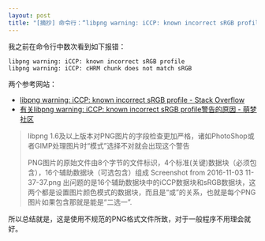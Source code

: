 ```yaml
---
layout: post
title: "[摘抄] 命令行：“libpng warning: iCCP: known incorrect sRGB profile”问题解析"
---
```


我之前在命令行中数次看到如下报错：

```text
libpng warning: iCCP: known incorrect sRGB profile
libpng warning: iCCP: cHRM chunk does not match sRGB
```

两个参考网站：

- [libpng warning: iCCP: known incorrect sRGB profile - Stack Overflow](https://stackoverflow.com/questions/22745076/libpng-warning-iccp-known-incorrect-srgb-profile)
- [有关libpng warning: iCCP: known incorrect sRGB profile警告的原因 - 萌梦社区](https://qtdream.com/topic/774/%E6%9C%89%E5%85%B3libpng-warning-iccp-known-incorrect-srgb-profile%E8%AD%A6%E5%91%8A%E7%9A%84%E5%8E%9F%E5%9B%A0)

> libpng 1.6及以上版本对PNG图片的字段检查更加严格，诸如PhotoShop或者GIMP处理图片时“模式”选择不对就会出现这个警告
>
> PNG图片的原始文件由8个字节的文件标识，4个标准(关键)数据块（必须包含），16个辅助数据块（可选包含）组成
> Screenshot from 2016-11-03 11-37-37.png
> 出问题的是16个辅助数据块中的iCCP数据块和sRGB数据块，这两个都是设置图片颜色模式的数据块，而且是“或”的关系，也就是每个PNG图片如果包含那就是能是“二选一”.

所以总结就是，这是使用不规范的PNG格式文件所致，对于一般程序不用理会就好。
